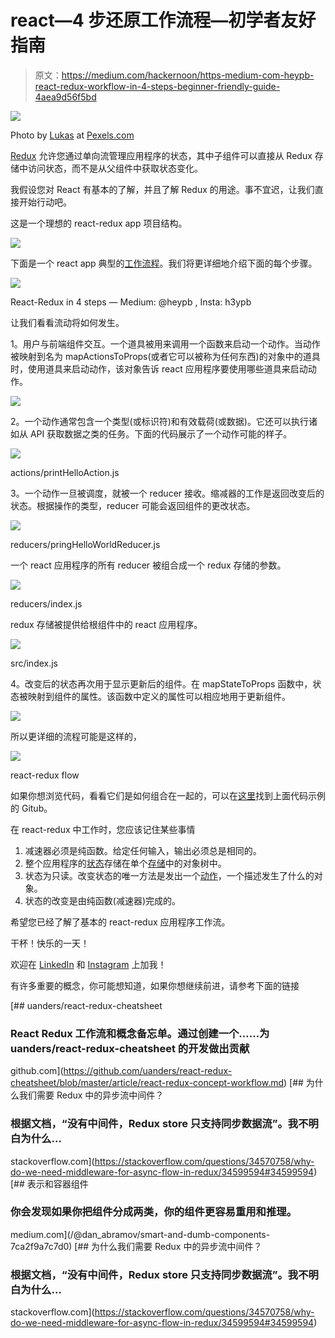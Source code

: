 # react—4 步还原工作流程—初学者友好指南

> 原文：<https://medium.com/hackernoon/https-medium-com-heypb-react-redux-workflow-in-4-steps-beginner-friendly-guide-4aea9d56f5bd>

![](img/e9af1dd93632d63dc584be4acf0eb34f.png)

Photo by [Lukas](https://www.pexels.com/@goumbik) at [Pexels.com](http://pexels.com)

[Redux](https://hackernoon.com/tagged/redux) 允许您通过单向流管理应用程序的状态，其中子组件可以直接从 Redux 存储中访问状态，而不是从父组件中获取状态变化。

我假设您对 React 有基本的了解，并且了解 Redux 的用途。事不宜迟，让我们直接开始行动吧。

这是一个理想的 react-redux app 项目结构。

![](img/54e988451e0578ea00b8d57f4cbc8a2b.png)

下面是一个 react app 典型的[工作流程](https://hackernoon.com/tagged/workflow)。我们将更详细地介绍下面的每个步骤。

![](img/c3ca616f6a40047d75e7e0447f89c44e.png)

React-Redux in 4 steps — Medium: @heypb , Insta: h3ypb

让我们看看流动将如何发生。

1。用户与前端组件交互。一个道具被用来调用一个函数来启动一个动作。当动作被映射到名为 mapActionsToProps(或者它可以被称为任何东西)的对象中的道具时，使用道具来启动动作，该对象告诉 react 应用程序要使用哪些道具来启动动作。

![](img/65bd1ec1d8697021f7d6095c4205e0c9.png)

2。一个动作通常包含一个类型(或标识符)和有效载荷(或数据)。它还可以执行诸如从 API 获取数据之类的任务。下面的代码展示了一个动作可能的样子。

![](img/c892d1bb2bf1e0fb356776d76a06e287.png)

actions/printHelloAction.js

3。一个动作一旦被调度，就被一个 reducer 接收。缩减器的工作是返回改变后的状态。根据操作的类型，reducer 可能会返回组件的更改状态。

![](img/ccfab56eab9690280695f8af711211a5.png)

reducers/pringHelloWorldReducer.js

一个 react 应用程序的所有 reducer 被组合成一个 redux 存储的参数。

![](img/60a08da6cae30cda1f894deceea41fc5.png)

reducers/index.js

redux 存储被提供给根组件中的 react 应用程序。

![](img/5f8554609a50c0b453c19a36f4332722.png)

src/index.js

4。改变后的状态再次用于显示更新后的组件。在 mapStateToProps 函数中，状态被映射到组件的属性。该函数中定义的属性可以相应地用于更新组件。

![](img/b72b4fe8cdf5b4e6492279d7e5575d86.png)

所以更详细的流程可能是这样的，

![](img/c5ded3c8d688750c3c552d41dae4b1e0.png)

react-redux flow

如果你想浏览代码，看看它们是如何组合在一起的，可以在[这里](https://github.com/heypran/react-redux-silverplate)找到上面代码示例的 Gitub。

在 react-redux 中工作时，您应该记住某些事情

1.  减速器必须是纯函数。给定任何输入，输出必须总是相同的。
2.  整个应用程序的[状态](https://redux.js.org/glossary#state)存储在单个[存储](https://redux.js.org/glossary#store)中的对象树中。
3.  状态为只读。改变状态的唯一方法是发出一个[动作](https://redux.js.org/glossary#action)，一个描述发生了什么的对象。
4.  状态的改变是由纯函数(减速器)完成的。

希望您已经了解了基本的 react-redux 应用程序工作流。

干杯！快乐的一天！

欢迎在 [LinkedIn](https://www.linkedin.com/in/pranjal-baweja/) 和 [Instagram](https://www.instagram.com/h3ypb/) 上加我！

有许多重要的概念，你可能想知道，如果你想继续前进，请参考下面的链接

[](https://github.com/uanders/react-redux-cheatsheet/blob/master/article/react-redux-concept-workflow.md) [## uanders/react-redux-cheatsheet

### React Redux 工作流和概念备忘单。通过创建一个……为 uanders/react-redux-cheatsheet 的开发做出贡献

github.com](https://github.com/uanders/react-redux-cheatsheet/blob/master/article/react-redux-concept-workflow.md) [](https://stackoverflow.com/questions/34570758/why-do-we-need-middleware-for-async-flow-in-redux/34599594#34599594) [## 为什么我们需要 Redux 中的异步流中间件？

### 根据文档，“没有中间件，Redux store 只支持同步数据流”。我不明白为什么…

stackoverflow.com](https://stackoverflow.com/questions/34570758/why-do-we-need-middleware-for-async-flow-in-redux/34599594#34599594) [](/@dan_abramov/smart-and-dumb-components-7ca2f9a7c7d0) [## 表示和容器组件

### 你会发现如果你把组件分成两类，你的组件更容易重用和推理。

medium.com](/@dan_abramov/smart-and-dumb-components-7ca2f9a7c7d0) [](https://stackoverflow.com/questions/34570758/why-do-we-need-middleware-for-async-flow-in-redux/34599594#34599594) [## 为什么我们需要 Redux 中的异步流中间件？

### 根据文档，“没有中间件，Redux store 只支持同步数据流”。我不明白为什么…

stackoverflow.com](https://stackoverflow.com/questions/34570758/why-do-we-need-middleware-for-async-flow-in-redux/34599594#34599594)